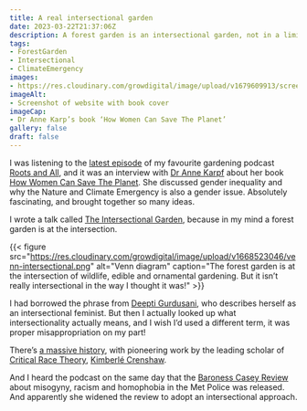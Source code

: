 ```yaml
---
title: A real intersectional garden
date: 2023-03-22T21:37:06Z
description: A forest garden is an intersectional garden, not in a limited sense of intersecting, but because it’s a response truly intersectional forces  
tags: 
- ForestGarden
- Intersectional
- ClimateEmergency
images: 
- https://res.cloudinary.com/growdigital/image/upload/v1679609913/screenshot-how-women-can-save-the-earth.jpg
imageAlt:
- Screenshot of website with book cover
imageCap:
- Dr Anne Karp’s book ‘How Women Can Save The Planet’
gallery: false
draft: false
---
```


I was listening to the [latest episode](https://rootsandall.co.uk/podcast/can-women-save-the-planet/) of my favourite gardening podcast [Roots and All](https://rootsandall.co.uk/), and it was an interview with [Dr Anne Karpf](https://www.londonmet.ac.uk/profiles/staff/anne-karpf/) about her book [How Women Can Save The Planet](https://uk.bookshop.org/p/books/how-women-can-save-the-planet-anne-karpf/4844892?ean=9781787384613). She discussed gender inequality and why the Nature and Climate Emergency is also a gender issue. Absolutely fascinating, and brought together so many ideas.

I wrote a talk called [The Intersectional Garden](https://www.natureworks.org.uk/talks/intersectional/), because in my mind a forest garden is at the intersection. 

{{< figure src="https://res.cloudinary.com/growdigital/image/upload/v1668523046/venn-intersectional.png" alt="Venn diagram" caption="The forest garden is at the intersection of wildlife, edible and ornamental gardening. But it isn’t really intersectional in the way I thought it was!" >}}

I had borrowed the phrase from [Deepti Gurdusani](https://twitter.com/dgurdasani1), who describes herself as an intersectional feminist. But then I actually looked up what intersectionality actually means, and I wish I’d used a different term, it was proper misappropriation on my part!

There’s [a massive history](https://en.wikipedia.org/wiki/Intersectionality), with pioneering work by the leading scholar of [Critical Race Theory](https://en.wikipedia.org/wiki/Critical_race_theory), [Kimberlé Crenshaw](https://en.wikipedia.org/wiki/Kimberl%C3%A9_Crenshaw). 

And I heard the podcast on the same day that the [Baroness Casey Review](https://www.openaccessgovernment.org/baroness-casey-review-police-racism-homophobia-misogyny/155301/) about misogyny, racism and homophobia in the Met Police was released. And apparently she widened the review to adopt an intersectional approach.
